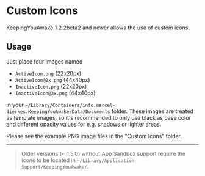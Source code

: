 # Custom Icons

KeepingYouAwake 1.2.2beta2 and newer allows the use of custom icons.

## Usage

Just place four images named 

- `ActiveIcon.png` (22x20px)
- `ActiveIcon@2x.png` (44x40px)
- `InactiveIcon.png` (22x20px)
- `InactiveIcon@2x.png` (44x40px)

in your `~/Library/Containers/info.marcel-dierkes.KeepingYouAwake/Data/Documents` folder. These images are treated as template images, so it's recommended to only use black as base color and different opacity values for e.g. shadows or lighter areas.

Please see the example PNG image files in the "Custom Icons" folder.

---

> Older versions (< 1.5.0) without App Sandbox support require the icons to be located in `~/Library/Application Support/KeepingYouAwake/`.
